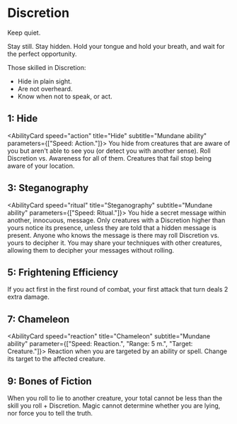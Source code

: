 # Discretion

Keep quiet.

Stay still. Stay hidden. Hold your tongue and hold your breath, and wait for the perfect opportunity.

Those skilled in Discretion:

- Hide in plain sight.
- Are not overheard.
- Know when not to speak, or act.

## 1: Hide

<AbilityCard
speed="action"
title="Hide"
subtitle="Mundane ability"
parameters={["Speed: Action."]}>
You hide from creatures that are aware of you but aren't able to see you (or detect you with another sense). Roll Discretion vs. Awareness for all of them. Creatures that fail stop being aware of your location.
</AbilityCard>

## 3: Steganography

<AbilityCard
speed="ritual"
title="Steganography"
subtitle="Mundane ability"
parameters={["Speed: Ritual."]}>
You hide a secret message within another, innocuous, message. Only creatures with a Discretion higher than yours notice its presence, unless they are told that a hidden message is present. Anyone who knows the message is there may roll Discretion vs. yours to decipher it. You may share your techniques with other creatures, allowing them to decipher your messages without rolling.
</AbilityCard>

## 5: Frightening Efficiency

<AbilityCard
speed="enhancement"
title="Frightening Efficiency"
subtitle="Enhancement">
If you act first in the first round of combat, your first attack that turn deals 2 extra damage.
</AbilityCard>

## 7: Chameleon

<AbilityCard
speed="reaction"
title="Chameleon"
subtitle="Mundane ability"
parameter={["Speed: Reaction.", "Range: 5 m.", "Target: Creature."]}>
Reaction when you are targeted by an ability or spell. Change its target to the affected creature.
</AbilityCard>

## 9: Bones of Fiction

<AbilityCard
speed="enhancement"
title="Bones of Fiction"
subtitle="Enhancement">
When you roll to lie to another creature, your total cannot be less than the skill you roll + Discretion. Magic cannot determine whether you are lying, nor force you to tell the truth.
</AbilityCard>
